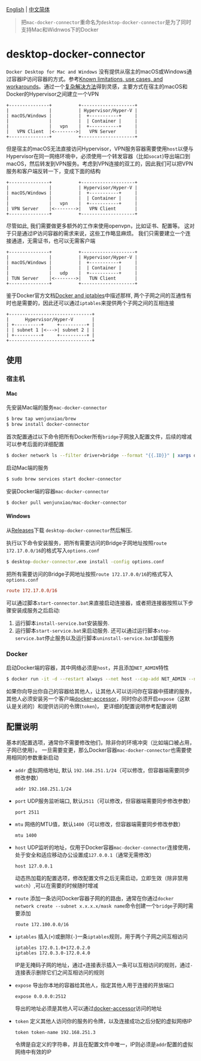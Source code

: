 [English](https://github.com/wenjunxiao/mac-docker-connector/blob/master/README.md) | [中文简体](https://github.com/wenjunxiao/mac-docker-connector/blob/master/README-ZH.md)

> 把`mac-docker-connector`重命名为`desktop-docker-connector`是为了同时支持Mac和Widnwos下的Docker
# desktop-docker-connector

  `Docker Desktop for Mac and Windows` 没有提供从宿主的macOS或Windows通过容器IP访问容器的方式。参考[Known limitations, use cases, and workarounds](https://docs.docker.com/docker-for-mac/networking/#i-cannot-ping-my-containers)。通过一个[复杂解决方法](https://pjw.io/articles/2018/04/25/access-to-the-container-network-of-docker-for-mac/)得到灵感，主要方式在宿主的macOS和Docker的Hypervisor之间建立一个VPN
```
+---------------+          +--------------------+
|               |          | Hypervisor/Hyper-V |
| macOS/Windows |          |  +-----------+     |
|               |          |  | Container |     |
|               |   vpn    |  +-----------+     |
|   VPN Client  |<-------->|   VPN Server       |
+---------------+          +--------------------+
```
  但是宿主的macOS无法直接访问Hypervisor，VPN服务容器需要使用`host`以便与Hypervisor在同一网络环境中，必须使用一个转发容器（比如`socat`)导出端口到macOS，然后转发到VPN服务。考虑到VPN连接的双工的，因此我们可以把VPN服务和客户端反转一下，变成下面的结构
```
+---------------+          +--------------------+
|               |          | Hypervisor/Hyper-V |
| macOS/Windows |          |  +-----------+     |
|               |          |  | Container |     |
|               |   vpn    |  +-----------+     |
| VPN Server    |<-------->|   VPN Client       |
+---------------+          +--------------------+
```
  尽管如此, 我们需要做更多额外的工作来使用openvpn，比如证书、配置等。
  这对于只是通过IP访问容器的需求来说，这些工作略显麻烦。
  我们只需要建立一个连接通道，无需证书，也可以无需客户端
```
+---------------+          +--------------------+
|               |          | Hypervisor/Hyper-V |
| macOS/Windows |          |  +-----------+     |
|               |          |  | Container |     |
|               |   udp    |  +-----------+     |
| TUN Server    |<-------->|   TUN Client       |
+---------------+          +--------------------+
```
  鉴于Docker官方文档[Docker and iptables](https://docs.docker.com/network/iptables/)中描述那样,
  两个子网之间的互通性有时也是需要的，因此还可以通过`iptables`来提供两个子网之间的互相连接
```
+-------------------------------+ 
|      Hypervisor/Hyper-V       | 
| +----------+     +----------+ | 
| | subnet 1 |<--->| subnet 2 | |
| +----------+     +----------+ |
+-------------------------------+
```

## 使用

### 宿主机

#### Mac
  先安装Mac端的服务`mac-docker-connector`
```bash
$ brew tap wenjunxiao/brew
$ brew install docker-connector
```

  首次配置通过以下命令把所有Docker所有`bridge`子网放入配置文件，后续的增减可以参考后面的详细配置
```bash
$ docker network ls --filter driver=bridge --format "{{.ID}}" | xargs docker network inspect --format "route {{range .IPAM.Config}}{{.Subnet}}{{end}}" >> "$(brew --prefix)/etc/docker-connector.conf"
```

  启动Mac端的服务
```bash
$ sudo brew services start docker-connector
```

  安装Docker端的容器`mac-docker-connector`
```bash
$ docker pull wenjunxiao/mac-docker-connector
```

#### Windows

  从[Releases](https://github.com/wenjunxiao/desktop-docker-connector/releases)下载 `desktop-docker-connector`然后解压.

  执行以下命令安装服务，把所有需要访问的Bridge子网地址按照`route 172.17.0.0/16`的格式写入`options.conf`
```cmd
$ desktop-docker-connector.exe install -config options.conf
```

  把所有需要访问的Bridge子网地址按照`route 172.17.0.0/16`的格式写入`options.conf`
```conf
route 172.17.0.0/16
```
  可以通过脚本`start-connector.bat`来直接启动连接器，或者把连接器按照以下步骤安装成服务之后启动:
  1. 运行脚本`install-service.bat`安装服务.
  2. 运行脚本`start-service.bat`来启动服务.
  还可以通过运行脚本`stop-service.bat`停止服务以及运行脚本`uninstall-service.bat`卸载服务

### Docker

  启动Docker端的容器，其中网络必须是`host`，并且添加`NET_ADMIN`特性
```bash
$ docker run -it -d --restart always --net host --cap-add NET_ADMIN --name mac-connector wenjunxiao/mac-docker-connector
```

  如果你向导出你自己的容器给其他人，让其他人可以访问你在容器中搭建的服务，其他人必须安装另一个客户端[docker-accessor](./accessor)，同时你必须开启`expose`（这默认是关闭的）和提供访问的令牌(`token`)，
  更详细的配置说明参考配置说明

## 配置说明

  基本的配置选项，通常你不需要修改他们，除非你的环境冲突（比如端口被占用，子网已使用）。
  一旦需要变更，那么Docker容器`mac-docker-connector`也需要使用相同的参数重新启动
* `addr` 虚拟网络地址, 默认 `192.168.251.1/24`（可以修改，但容器端需要同步修改参数）
  ```
  addr 192.168.251.1/24
  ```
* `port` UDP服务监听端口, 默认`2511`（可以修改，但容器端需要同步修改参数）
  ```
  port 2511
  ```
* `mtu` 网络的MTU值，默认`1400`（可以修改，但容器端需要同步修改参数）
  ```
  mtu 1400
  ```
* `host` UDP监听的地址，仅用于Docker容器`mac-docker-connector`连接使用，处于安全和适应移动办公设置成`127.0.0.1`（通常无需修改）
  ```
  host 127.0.0.1
  ```

  动态热加载的配置选项，修改配置文件之后无需启动，立即生效（除非禁用`watch`）,可以在需要的时候随时增减
* `route` 添加一条访问Docker容器子网的的路由，通常在你通过`docker network create --subnet x.x.x.x/mask name`命令创建一个`bridge`子网时需要添加
  ```
  route 172.100.0.0/16
  ```
* `iptables` 插入(`+`)或删除(`-`)一条`iptables`规则，用于两个子网之间互相访问
  ```
  iptables 172.0.1.0+172.0.2.0
  iptables 172.0.3.0-172.0.4.0
  ```
  IP是无掩码子网的地址，通过`+`连接表示插入一条可以互相访问的规则，通过`-`连接表示删除它们之间互相访问的规则
* `expose` 导出你本地的容器给其他人，指定其他人用于连接的开放端口
  ```
  expose 0.0.0.0:2512
  ```
  导出的地址必须是其他人可以通过[docker-accessor](./accessor)访问的地址
* `token` 定义其他人访问你的服务的令牌，以及连接成功之后分配的虚拟网络IP
  ```
  token token-name 192.168.251.3
  ```
  令牌是自定义的字符串，并且在配置文件中唯一，IP则必须是`addr`配置的虚拟网络中有效的IP
